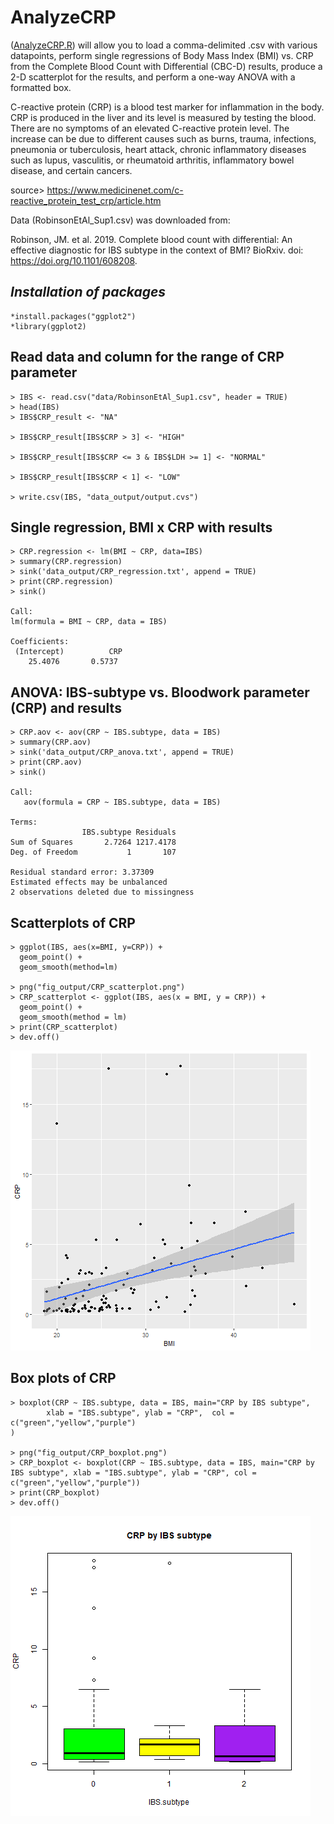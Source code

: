 # AnalyzeCRP

([AnalyzeCRP.R](../master/scripts/AnalyzeCRP.R)) will allow you to load a comma-delimited .csv with various datapoints, perform single regressions of Body Mass Index (BMI) vs. CRP from the Complete Blood Count with Differential (CBC-D) results, produce a 2-D scatterplot for the results, and perform a one-way ANOVA with a formatted box. 

C-reactive protein (CRP) is a blood test marker for inflammation in the body. CRP is produced in the liver and its level is measured by testing the blood. There are no symptoms of an elevated C-reactive protein level. The increase can be due to different causes such as burns, trauma, infections, pneumonia or tuberculosis, heart attack, chronic inflammatory diseases such as lupus, vasculitis, or rheumatoid arthritis, inflammatory bowel disease, and certain cancers.

source> https://www.medicinenet.com/c-reactive_protein_test_crp/article.htm

Data (RobinsonEtAl_Sup1.csv) was downloaded from: 

Robinson, JM. et al. 2019. Complete blood count with differential: An effective diagnostic for IBS subtype in the context of BMI? BioRxiv. doi: https://doi.org/10.1101/608208.

## *Installation of packages*

```
*install.packages("ggplot2")
*library(ggplot2)

```
## Read data and column for the range of CRP parameter

```
> IBS <- read.csv("data/RobinsonEtAl_Sup1.csv", header = TRUE)
> head(IBS)
> IBS$CRP_result <- "NA"

> IBS$CRP_result[IBS$CRP > 3] <- "HIGH"

> IBS$CRP_result[IBS$CRP <= 3 & IBS$LDH >= 1] <- "NORMAL"

> IBS$CRP_result[IBS$CRP < 1] <- "LOW"

> write.csv(IBS, "data_output/output.cvs")

```
## Single regression, BMI x CRP with results

```
> CRP.regression <- lm(BMI ~ CRP, data=IBS)
> summary(CRP.regression)
> sink('data_output/CRP_regression.txt', append = TRUE)
> print(CRP.regression)
> sink()

Call:
lm(formula = BMI ~ CRP, data = IBS)

Coefficients:
 (Intercept)          CRP  
    25.4076       0.5737  

```
## ANOVA: IBS-subtype vs. Bloodwork parameter (CRP) and results

```
> CRP.aov <- aov(CRP ~ IBS.subtype, data = IBS)
> summary(CRP.aov)
> sink('data_output/CRP_anova.txt', append = TRUE)
> print(CRP.aov)
> sink()

Call:
   aov(formula = CRP ~ IBS.subtype, data = IBS)

Terms:
                IBS.subtype Residuals
Sum of Squares       2.7264 1217.4178
Deg. of Freedom           1       107

Residual standard error: 3.37309
Estimated effects may be unbalanced
2 observations deleted due to missingness

```
## Scatterplots of CRP

```
> ggplot(IBS, aes(x=BMI, y=CRP)) +
  geom_point() +    
  geom_smooth(method=lm) 

> png("fig_output/CRP_scatterplot.png")
> CRP_scatterplot <- ggplot(IBS, aes(x = BMI, y = CRP)) +
  geom_point() +    
  geom_smooth(method = lm) 
> print(CRP_scatterplot)
> dev.off()

```
![](fig_output/CRP_scatterplot.png)

## Box plots of CRP

```
> boxplot(CRP ~ IBS.subtype, data = IBS, main="CRP by IBS subtype", 
        xlab = "IBS.subtype", ylab = "CRP",  col = c("green","yellow","purple")
)

> png("fig_output/CRP_boxplot.png")
> CRP_boxplot <- boxplot(CRP ~ IBS.subtype, data = IBS, main="CRP by IBS subtype", xlab = "IBS.subtype", ylab = "CRP", col = c("green","yellow","purple"))
> print(CRP_boxplot)
> dev.off()

```
![](fig_output/CRP_boxplot.png)
##
